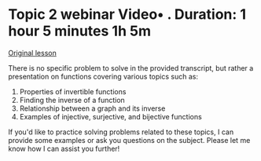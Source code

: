 # Topic 2 webinar Video• . Duration: 1 hour 5 minutes 1h 5m

[Original lesson](https://www.coursera.org/learn/uol-discrete-mathematics/lecture/36hey/topic-2-webinar)

There is no specific problem to solve in the provided transcript, but rather a presentation on functions covering various topics such as:

1. Properties of invertible functions
2. Finding the inverse of a function
3. Relationship between a graph and its inverse
4. Examples of injective, surjective, and bijective functions

If you'd like to practice solving problems related to these topics, I can provide some examples or ask you questions on the subject. Please let me know how I can assist you further!

